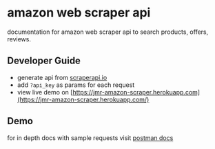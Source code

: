 # amazon web scraper api

documentation for amazon web scraper api to search products, offers, reviews.

## Developer Guide
 - generate api from [scraperapi.io](https://www.scraperapi.com/)
 - add ```?api_key``` as params for each request
 - view live demo on [https://jmr-amazon-scraper.herokuapp.com](https://jmr-amazon-scraper.herokuapp.com/)
 
## Demo
 for in depth docs with sample requests visit [postman docs](https://documenter.getpostman.com/view/8886902/UVC6j7Tu)

 
